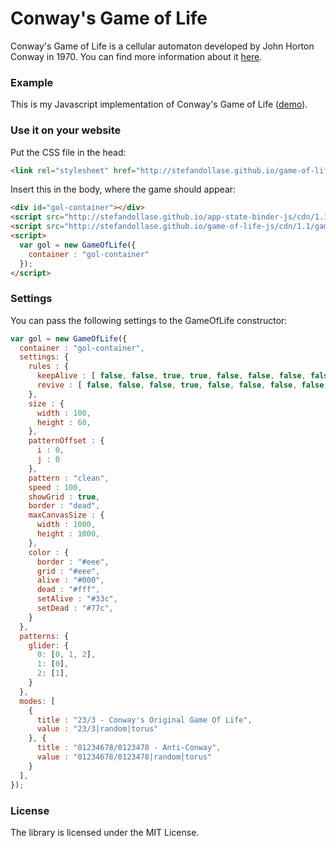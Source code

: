 Conway's Game of Life
===============

Conway's Game of Life is a cellular automaton developed by John Horton Conway in 1970. You can find more information about it [here](http://en.wikipedia.org/wiki/Conway%27s_Game_of_Life).

### Example

This is my Javascript implementation of Conway's Game of Life ([demo](http://stefandollase.github.io/game-of-life-js/)).

### Use it on your website

Put the CSS file in the head:
```html
<link rel="stylesheet" href="http://stefandollase.github.io/game-of-life-js/cdn/1.1/game-of-life-js.css" />
```

Insert this in the body, where the game should appear:
```html
<div id="gol-container"></div>
<script src="http://stefandollase.github.io/app-state-binder-js/cdn/1.1/app-state-binder-js.min.js"></script>
<script src="http://stefandollase.github.io/game-of-life-js/cdn/1.1/game-of-life-js.min.js"></script>
<script>
  var gol = new GameOfLife({
    container : "gol-container"
  });
</script>
```

### Settings

You can pass the following settings to the GameOfLife constructor:

```js
var gol = new GameOfLife({
  container : "gol-container",
  settings: {
    rules : {
      keepAlive : [ false, false, true, true, false, false, false, false, false ],
      revive : [ false, false, false, true, false, false, false, false, false ]
    },
    size : {
      width : 100,
      height : 60,
    },
    patternOffset : {
      i : 0,
      j : 0
    },
    pattern : "clean",
    speed : 100,
    showGrid : true,
    border : "dead",
    maxCanvasSize : {
      width : 1000,
      height : 1000,
    },
    color : {
      border : "#eee",
      grid : "#eee",
      alive : "#000",
      dead : "#fff",
      setAlive : "#33c",
      setDead : "#77c",
    }
  },
  patterns: {
  	glider: {
  	  0: [0, 1, 2],
  	  1: [0],
  	  2: [1],
  	}
  },
  modes: [
    {
      title : "23/3 - Conway's Original Game Of Life",
      value : "23/3|random|torus"
    }, {
      title : "01234678/0123478 - Anti-Conway",
      value : "01234678/0123478|random|torus"
    }
  ],
});
```

### License

The library is licensed under the MIT License.
